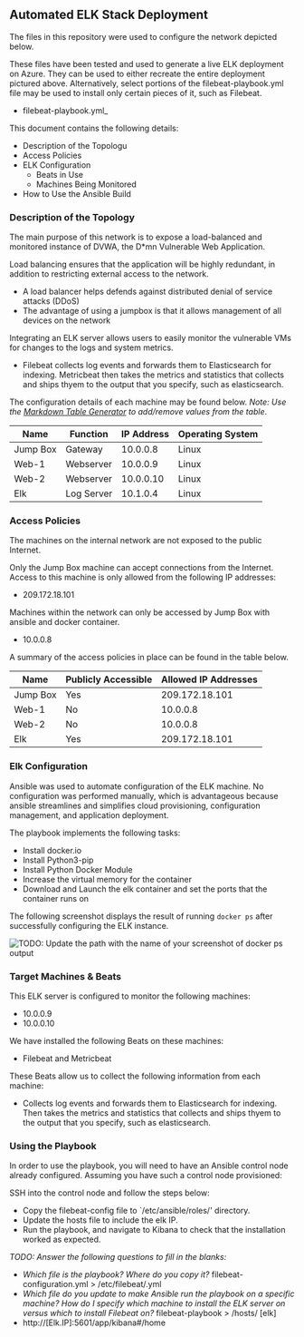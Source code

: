 ## Automated ELK Stack Deployment

The files in this repository were used to configure the network depicted below.



These files have been tested and used to generate a live ELK deployment on Azure. They can be used to either recreate the entire deployment pictured above. Alternatively, select portions of the filebeat-playbook.yml file may be used to install only certain pieces of it, such as Filebeat.

  - filebeat-playbook.yml_

This document contains the following details:
- Description of the Topologu
- Access Policies
- ELK Configuration
  - Beats in Use
  - Machines Being Monitored
- How to Use the Ansible Build


### Description of the Topology

The main purpose of this network is to expose a load-balanced and monitored instance of DVWA, the D*mn Vulnerable Web Application.

Load balancing ensures that the application will be highly redundant, in addition to restricting external access to the network.
- A load balancer helps defends against distributed denial of service attacks (DDoS)
- The advantage of using a jumpbox is that it allows management of all devices on the network

Integrating an ELK server allows users to easily monitor the vulnerable VMs for changes to the logs and system metrics.

- Filebeat collects log events and forwards them to Elasticsearch for indexing. Metricbeat then takes the metrics and statistics that collects and ships thyem to the output that you specify, such as elasticsearch.

The configuration details of each machine may be found below.
_Note: Use the [Markdown Table Generator](http://www.tablesgenerator.com/markdown_tables) to add/remove values from the table_.

| Name     | Function | IP Address | Operating System |
|----------|----------|------------|------------------|
| Jump Box | Gateway  | 10.0.0.8   | Linux            |
| Web-1    | Webserver| 10.0.0.9   | Linux            |
| Web-2    | Webserver| 10.0.0.10  | Linux            |
| Elk      | Log Server| 10.1.0.4  | Linux            |

### Access Policies

The machines on the internal network are not exposed to the public Internet. 

Only the Jump Box machine can accept connections from the Internet. Access to this machine is only allowed from the following IP addresses:
- 209.172.18.101

Machines within the network can only be accessed by Jump Box with ansible and docker container.
- 10.0.0.8

A summary of the access policies in place can be found in the table below.

| Name     | Publicly Accessible | Allowed IP Addresses |
|----------|---------------------|----------------------|
| Jump Box | Yes              	 | 209.172.18.101       |
| Web-1    | No                  | 10.0.0.8             |
| Web-2    | No                  | 10.0.0.8             |
| Elk      | Yes		 | 209.172.18.101

### Elk Configuration

Ansible was used to automate configuration of the ELK machine. No configuration was performed manually, which is advantageous because ansible streamlines and simplifies cloud provisioning, configuration management, and application deployment.

The playbook implements the following tasks:
- Install docker.io
- Install Python3-pip
- Install Python Docker Module
- Increase the virtual memory for the container
- Download and Launch the elk container and set the ports that the container runs on

The following screenshot displays the result of running `docker ps` after successfully configuring the ELK instance.

![TODO: Update the path with the name of your screenshot of docker ps output](Images/docker_ps_output.png)

### Target Machines & Beats
This ELK server is configured to monitor the following machines:
- 10.0.0.9
- 10.0.0.10

We have installed the following Beats on these machines:
- Filebeat and Metricbeat

These Beats allow us to collect the following information from each machine:
- Collects log events and forwards them to Elasticsearch for indexing. Then takes the metrics and statistics that collects and ships thyem to the output that you specify, such as elasticsearch.

### Using the Playbook
In order to use the playbook, you will need to have an Ansible control node already configured. Assuming you have such a control node provisioned: 

SSH into the control node and follow the steps below:
- Copy the filebeat-config file to `/etc/ansible/roles/' directory.
- Update the hosts file to include the elk IP.
- Run the playbook, and navigate to Kibana to check that the installation worked as expected.

_TODO: Answer the following questions to fill in the blanks:_
- _Which file is the playbook? Where do you copy it?_ filebeat-configuration.yml > /etc/filebeat/.yml
- _Which file do you update to make Ansible run the playbook on a specific machine? How do I specify which machine to install the ELK server on versus which to install Filebeat on?_ filebeat-playbook > /hosts/ [elk]
- http://[Elk.IP]:5601/app/kibana#/home

